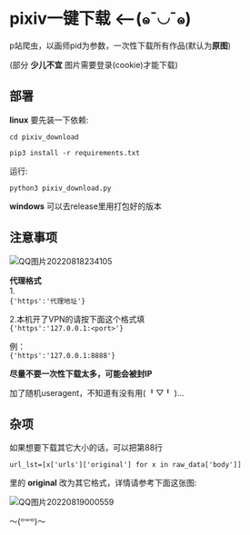 # pixiv一键下载 ⟵(๑¯◡¯๑)

p站爬虫，以画师pid为参数，一次性下载所有作品(默认为**原图**)  

(部分 **少儿不宜** 图片需要登录(cookie)才能下载)

部署
--

**linux** 要先装一下依赖:

`cd pixiv_download`

`pip3 install -r requirements.txt`

运行:

`python3 pixiv_download.py`  

**windows** 可以去release里用打包好的版本

注意事项
--

![QQ图片20220818234105](https://user-images.githubusercontent.com/57820488/185437033-b494a4a7-3f82-4941-a213-419a0ded2b85.png)

**代理格式**  
1.  
`{'https':'代理地址'}`

2.本机开了VPN的请按下面这个格式填  
`{'https':'127.0.0.1:<port>'}`  

例：  
`{'https':'127.0.0.1:8888'}`  


**尽量不要一次性下载太多，可能会被封IP**

加了随机useragent，不知道有没有用( ╹▽╹ )...  

杂项
--
如果想要下载其它大小的话，可以把第88行  

`url_lst=[x['urls']['original'] for x in raw_data['body']]`  

里的 **original** 改为其它格式，详情请参考下面这张图:  

![QQ图片20220819000559](https://user-images.githubusercontent.com/57820488/185442305-2259ba81-40ee-43df-8e95-3b2b7d19a4fe.png)  

〜(꒪꒳꒪)〜
